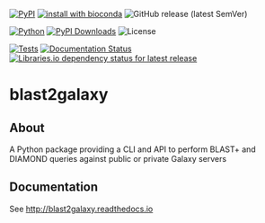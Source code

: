 [![PyPI](https://img.shields.io/pypi/v/blast2galaxy?color=blue&label=PyPI.org)](https://pypi.org/project/blast2galaxy/)
[![install with bioconda](https://img.shields.io/badge/install%20with-bioconda-blue.svg?style=flat)](https://bioconda.github.io/recipes/blast2galaxy/README.html)
![GitHub release (latest SemVer)](https://img.shields.io/github/v/release/IPK-BIT/blast2galaxy?color=blue&label=Github)


[![Python](https://img.shields.io/pypi/pyversions/blast2galaxy.svg?color=green)](https://badge.fury.io/py/blast2galaxy)
[![PyPI Downloads](https://img.shields.io/pypi/dm/blast2galaxy.svg?label=PyPI%20downloads)](https://pypi.org/project/blast2galaxy/)
![License](https://img.shields.io/github/license/IPK-BIT/blast2galaxy)

[![Tests](https://github.com/IPK-BIT/blast2galaxy/actions/workflows/tests.yml/badge.svg)](https://github.com/IPK-BIT/blast2galaxy/actions/workflows/tests.yml)
[![Documentation Status](https://readthedocs.org/projects/blast2galaxy/badge/?version=latest)](https://blast2galaxy.readthedocs.io/en/latest/?badge=latest)
[![Libraries.io dependency status for latest release](https://img.shields.io/librariesio/release/pypi/blast2galaxy)](https://libraries.io/pypi/blast2galaxy)


# blast2galaxy


## About

A Python package providing a CLI and API to perform BLAST+ and DIAMOND queries against public or private Galaxy servers 

## Documentation

See http://blast2galaxy.readthedocs.io